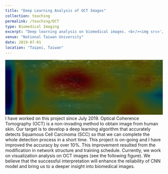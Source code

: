 ```yaml
---
title: "Deep Learning Analysis of OCT Images"
collection: teaching
permalink: /teaching/OCT
type: Biomedical Imaging
excerpt: "Deep learning analysis on biomedical images. <br/><img src='/images/OCT.jpg' width='600' >"
venue: "National Taiwan University"
date: 2019-07-01
location: "Taipei, Taiwan"
---
```

<img src='/images/OCT.jpg' width='600' >
I have worked on this project since July 2019. Optical Coherence Tomography (OCT) is a non-invading method to obtain image from human skin. Our target is to develop a deep learning algorithm that accurately detects Squamous Cell Carcinoma (SCC) so that we can complete the whole detection process in a short time. This project is on-going and I have improved the accuracy by over 10%. This improvement resulted from the modification in network structure and training schedule. Currently, we work on visualization analysis on OCT images (see the following figure). We believe that the successful interpretation will enhance the reliability of CNN model and bring us to a deeper insight into biomedical images.


